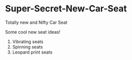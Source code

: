 # Super-Secret-New-Car-Seat
Totally new and Nifty Car Seat


Some cool new seat ideas!

1. Vibrating seats
2. Spinning seats
3. Leopard print seats
